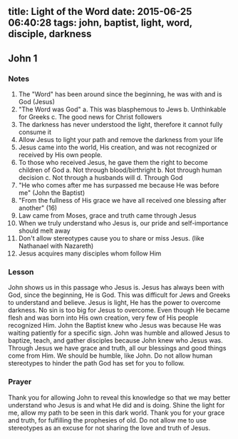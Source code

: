title: Light of the Word
date: 2015-06-25 06:40:28
tags: john, baptist, light, word, disciple, darkness
---

## John 1

### Notes

1. The "Word" has been around since the beginning, he was with and is God (Jesus)
2. "The Word was God"
	a. This was blasphemous to Jews
	b. Unthinkable for Greeks
	c. The good news for Christ followers
3. The darkness has never understood the light, therefore it cannot fully consume it
4. Allow Jesus to light your path and remove the darkness from your life
5. Jesus came into the world, His creation, and was not recognized or received by His own people.
6. To those who received Jesus, he gave them the right to become children of God
	a. Not through blood/birthright
	b. Not through human decision
	c. Not through a husbands will
	d. Through God
7. "He who comes after me has surpassed me because He was before me" (John the Baptist)
8. "From the fullness of His grace we have all received one blessing after another" (16)
9. Law came from Moses, grace and truth came through Jesus
10. When we truly understand who Jesus is, our pride and self-importance should melt away
11. Don't allow stereotypes cause you to share or miss Jesus. (like Nathanael with Nazareth)
12. Jesus acquires many disciples whom follow Him

### Lesson

John shows us in this passage who Jesus is. Jesus has always been with God, since the beginning, He is God. This was difficult for Jews and Greeks to understand and believe. Jesus is light, He has the power to overcome darkness. No sin is too big for Jesus to overcome. Even though He became flesh and was born into His own creation, very few of His people recognized Him. John the Baptist knew who Jesus was because He was waiting patiently for a specific sign. John was humble and allowed Jesus to baptize, teach, and gather disciples because John knew who Jesus was. Through Jesus we have grace and truth, all our blessings and good things come from Him. We should be humble, like John. Do not allow human stereotypes to hinder the path God has set for you to follow.

### Prayer

Thank you for allowing John to reveal this knowledge so that we may better understand who Jesus is and what He did and is doing. Shine the light for me, allow my path to be seen in this dark world. Thank you for your grace and truth, for fulfilling the prophesies of old. Do not allow me to use stereotypes as an excuse for not sharing the love and truth of Jesus.
